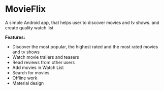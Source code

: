 MovieFlix
==================


A simple Android app, that helps user to discover movies and tv shows. and create quality watch list

**Features:**

- Discover the most popular, the highest rated and the most rated movies and tv shows
- Watch movie trailers and teasers
- Read reviews from other users
- Add movies in Watch List
- Search for movies
- Offline work
- Material design
